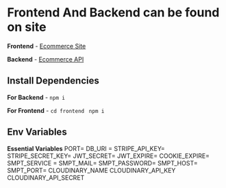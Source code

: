 # Frontend And Backend can be found on site

**Frontend** - [Ecommerce Site](https://harsh-ecommerce-site.netlify.app/)

**Backend** - [Ecommerce API](https://e-mern-harsh.herokuapp.com/)


## Install Dependencies

**For Backend** - `npm i`

**For Frontend** - `cd frontend` ` npm i`

## Env Variables

**Essential Variables**
PORT=
DB_URI =
STRIPE_API_KEY=
STRIPE_SECRET_KEY=
JWT_SECRET=
JWT_EXPIRE=
COOKIE_EXPIRE=
SMPT_SERVICE =
SMPT_MAIL=
SMPT_PASSWORD=
SMPT_HOST=
SMPT_PORT=
CLOUDINARY_NAME
CLOUDINARY_API_KEY
CLOUDINARY_API_SECRET






